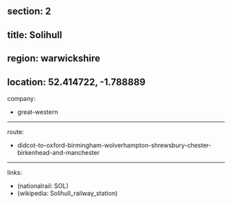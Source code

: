 section: 2
----
title: Solihull
----
region: warwickshire
----
location: 52.414722, -1.788889
----
company:
- great-western
----
route:
- didcot-to-oxford-birmingham-wolverhampton-shrewsbury-chester-birkenhead-and-manchester
----
links:
- (nationalrail: SOL)
- (wikipedia: Solihull_railway_station)
